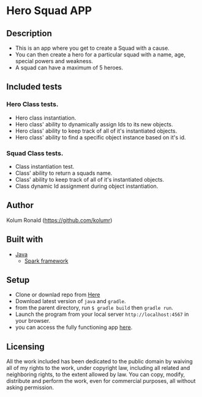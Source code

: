 # Hero Squad APP

## Description

- This is an app where you get to create a Squad with a cause.
- You can then create a hero for a particular squad with a name, age, special powers and weakness.
- A squad can have a maximum of 5 heroes.


## Included tests
### Hero Class tests.
- Hero class instantiation.
- Hero class' ability to dynamically assign Ids to its new objects.
- Hero class' ability to keep track of all of it's instantiated objects.
- Hero class' ability to find a specific object instance based on it's id.

### Squad Class tests.

- Class instantiation test.
- Class' ability to return a squads name.
- Class' ability to keep track of all of it's instantiated objects.
- Class dynamic Id assignment during object instantiation.



## Author

Kolum Ronald (https://github.com/kolumr)

## Built with
- [Java](http://www.oracle.com/technetwork/java/index.html)
    * [Spark framework](http://sparkjava.com/)

## Setup
- Clone or downlad repo from [Here](https://github.com/kolumr/Hero/tree/master)
- Download latest version of `java` and `gradle`.
- from the parent directory, run `$ gradle build` then `gradle run`.
- Launch the program from your local server `http://localhost:4567` in your browser.
- you can access the fully functioning app [here](https://github.com/kolumr/Hero/tree/master).



## Licensing
All the work included has been dedicated to the public domain by waiving all of my rights to the work, under
copyright law, including all related and neighboring rights, to the extent allowed by law.
You can copy, modify, distribute and perform the work, even for commercial
purposes, all without asking permission.

